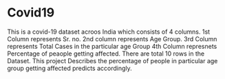 # Covid19
This is a covid-19 dataset acroos India which consists of 4 columns.
1st Column represents Sr. no.
2nd column represents Age Group.
3rd Column represents Total Cases in the particular age Group
4th Column represnets Percentage of peaople getting affected.
There are total 10 rows in the Dataset.
This project Describes the percentage of people in particular age group getting affected
predicts accordingly.

